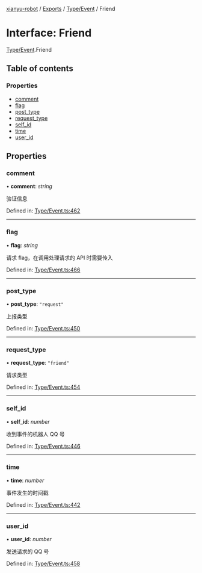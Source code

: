[xianyu-robot](../README.md) / [Exports](../modules.md) / [Type/Event](../modules/type_event.md) / Friend

# Interface: Friend

[Type/Event](../modules/type_event.md).Friend

## Table of contents

### Properties

- [comment](type_event.friend.md#comment)
- [flag](type_event.friend.md#flag)
- [post\_type](type_event.friend.md#post_type)
- [request\_type](type_event.friend.md#request_type)
- [self\_id](type_event.friend.md#self_id)
- [time](type_event.friend.md#time)
- [user\_id](type_event.friend.md#user_id)

## Properties

### comment

• **comment**: *string*

验证信息

Defined in: [Type/Event.ts:462](https://github.com/blacktunes/xianyu-robot/blob/2c773a6/src/Type/Event.ts#L462)

___

### flag

• **flag**: *string*

请求 flag，在调用处理请求的 API 时需要传入

Defined in: [Type/Event.ts:466](https://github.com/blacktunes/xianyu-robot/blob/2c773a6/src/Type/Event.ts#L466)

___

### post\_type

• **post\_type**: ``"request"``

上报类型

Defined in: [Type/Event.ts:450](https://github.com/blacktunes/xianyu-robot/blob/2c773a6/src/Type/Event.ts#L450)

___

### request\_type

• **request\_type**: ``"friend"``

请求类型

Defined in: [Type/Event.ts:454](https://github.com/blacktunes/xianyu-robot/blob/2c773a6/src/Type/Event.ts#L454)

___

### self\_id

• **self\_id**: *number*

收到事件的机器人 QQ 号

Defined in: [Type/Event.ts:446](https://github.com/blacktunes/xianyu-robot/blob/2c773a6/src/Type/Event.ts#L446)

___

### time

• **time**: *number*

事件发生的时间戳

Defined in: [Type/Event.ts:442](https://github.com/blacktunes/xianyu-robot/blob/2c773a6/src/Type/Event.ts#L442)

___

### user\_id

• **user\_id**: *number*

发送请求的 QQ 号

Defined in: [Type/Event.ts:458](https://github.com/blacktunes/xianyu-robot/blob/2c773a6/src/Type/Event.ts#L458)
